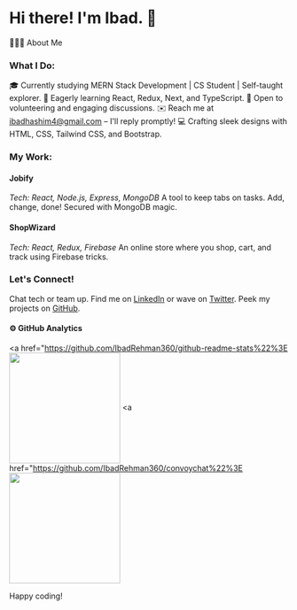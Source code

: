 # Hi there! I'm Ibad. 👋

👨🏻‍💻  About Me

### What I Do:

🎓 Currently studying MERN Stack Development | CS Student | Self-taught explorer.
🌱 Eagerly learning React, Redux, Next, and TypeScript.
💬 Open to volunteering and engaging discussions.
✉️ Reach me at ibadhashim4@gmail.com – I'll reply promptly!
💻 Crafting sleek designs with HTML, CSS, Tailwind CSS, and Bootstrap.

### My Work:
#### Jobify
*Tech: React, Node.js, Express, MongoDB*
A tool to keep tabs on tasks. Add, change, done! Secured with MongoDB magic.

#### ShopWizard
*Tech: React, Redux, Firebase*
An online store where you shop, cart, and track using Firebase tricks.

### Let's Connect!

Chat tech or team up. Find me on [LinkedIn](https://www.linkedin.com/in/ibadhashim) or wave on [Twitter](https://twitter.com/ibad_dev). Peek my projects on [GitHub](https://github.com/ibadhashim).

#### ⚙️  GitHub Analytics

<a href="https://github.com/IbadRehman360/github-readme-stats%22%3E
  <img height=200 align="center" src="https://github-readme-stats.vercel.app/api?username=IbadRehman360" />
</a>
<a href="https://github.com/IbadRehman360/convoychat%22%3E
  <img height=200 align="center" src="https://github-readme-stats.vercel.app/api/top-langs?username=anuraghazra&layout=compact&langs_count=8&card_width=320" />
</a>

Happy coding!

